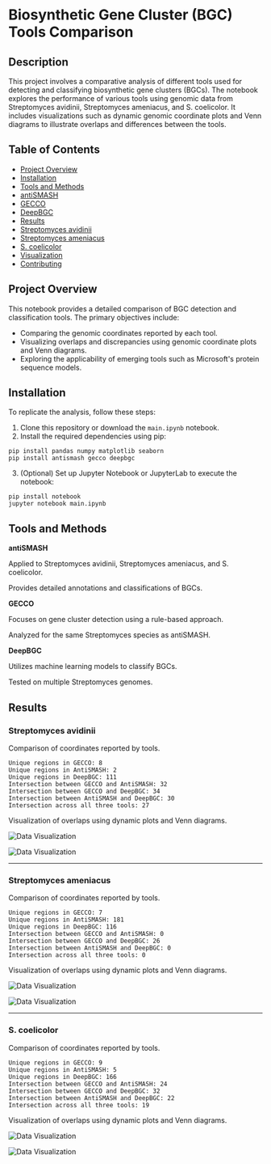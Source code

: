 # Biosynthetic Gene Cluster (BGC) Tools Comparison

## Description
This project involves a comparative analysis of different tools used for detecting and classifying biosynthetic gene clusters (BGCs). The notebook explores the performance of various tools using genomic data from Streptomyces avidinii, Streptomyces ameniacus, and S. coelicolor. It includes visualizations such as dynamic genomic coordinate plots and Venn diagrams to illustrate overlaps and differences between the tools.

## Table of Contents
- [Project Overview](#project-overview)
- [Installation](#model-performance-comparison)
- [Tools and Methods](#features)
- [antiSMASH](#dataset)
- [GECCO](#usage)
- [DeepBGC](#project-structure)
- [Results](#contributing)
- [Streptomyces avidinii](#connect-with-me)
- [Streptomyces ameniacus](#project-structure)
- [S. coelicolor](#contributing)
- [Visualization](#connect-with-me)
- [Contributing](#connect-with-me)


## Project Overview
This notebook provides a detailed comparison of BGC detection and classification tools. The primary objectives include:

- Comparing the genomic coordinates reported by each tool.
- Visualizing overlaps and discrepancies using genomic coordinate plots and Venn diagrams.
- Exploring the applicability of emerging tools such as Microsoft's protein sequence models.


## Installation
To replicate the analysis, follow these steps:

1. Clone this repository or download the  `main.ipynb` notebook.
2. Install the required dependencies using pip:
```
pip install pandas numpy matplotlib seaborn
pip install antismash gecco deepbgc
```

3. (Optional) Set up Jupyter Notebook or JupyterLab to execute the notebook:
```
pip install notebook
jupyter notebook main.ipynb
```

## Tools and Methods
**antiSMASH**

Applied to Streptomyces avidinii, Streptomyces ameniacus, and S. coelicolor.

Provides detailed annotations and classifications of BGCs.

**GECCO**

Focuses on gene cluster detection using a rule-based approach.

Analyzed for the same Streptomyces species as antiSMASH.

**DeepBGC**

Utilizes machine learning models to classify BGCs.

Tested on multiple Streptomyces genomes.

## Results
### **Streptomyces avidinii**

Comparison of coordinates reported by tools.

```
Unique regions in GECCO: 8
Unique regions in AntiSMASH: 2
Unique regions in DeepBGC: 111
Intersection between GECCO and AntiSMASH: 32
Intersection between GECCO and DeepBGC: 34
Intersection between AntiSMASH and DeepBGC: 30
Intersection across all three tools: 27
```

Visualization of overlaps using dynamic plots and Venn diagrams.

![Data Visualization](avidinii_coordinates.png)


![Data Visualization](avidinii_venn.png)

***

### **Streptomyces ameniacus**

Comparison of coordinates reported by tools.
```
Unique regions in GECCO: 7
Unique regions in AntiSMASH: 181
Unique regions in DeepBGC: 116
Intersection between GECCO and AntiSMASH: 0
Intersection between GECCO and DeepBGC: 26
Intersection between AntiSMASH and DeepBGC: 0
Intersection across all three tools: 0
```

Visualization of overlaps using dynamic plots and Venn diagrams.

![Data Visualization](ameniacus_coordinates.png)


![Data Visualization](ameniacus_venn.png)

***

### **S. coelicolor**

Comparison of coordinates reported by tools.
```
Unique regions in GECCO: 9
Unique regions in AntiSMASH: 5
Unique regions in DeepBGC: 166
Intersection between GECCO and AntiSMASH: 24
Intersection between GECCO and DeepBGC: 32
Intersection between AntiSMASH and DeepBGC: 22
Intersection across all three tools: 19
```

Visualization of overlaps using dynamic plots and Venn diagrams.

![Data Visualization](coelicolor_coordinates.png)


![Data Visualization](coelicolor_venn.png)